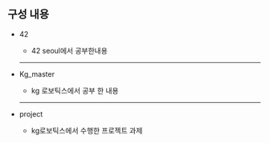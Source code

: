 
## 구성 내용   
- 42   
    - 42 seoul에서 공부한내용 

  ----
- Kg_master
    - kg 로보틱스에서 공부 한 내용

  ----
- project
  - kg로보틱스에서 수행한 프로젝트 과제



